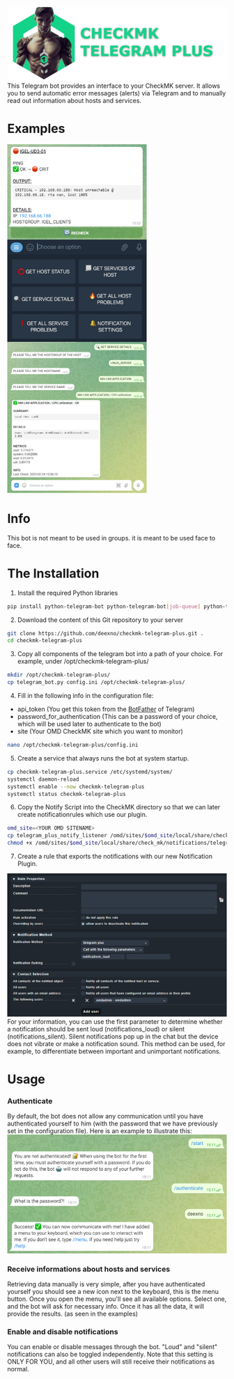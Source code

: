 <img src="src/checkmk-telegram-bot-banner.png" alt="Telegram Bot" height="auto" />
This Telegram bot provides an interface to your CheckMK server. It allows you to send automatic error messages (alerts) via Telegram and to manually read out information about hosts and services.

# Examples
<img src="src/Screenshot_01.png" alt="Telegram Bot" height="auto" width="320" align="left" />
<img src="src/Screenshot_02.jfif" alt="Telegram Bot" height="auto" width="320" align="left" />
<img src="src/Screenshot_03.png" alt="Telegram Bot" height="auto" width="320" />

# Info
This bot is not meant to be used in groups. it is meant to be used face to face. 

# The Installation
1. Install the required Python libraries
```bash
pip install python-telegram-bot python-telegram-bot[job-queue] python-telegram-bot[callback-data] watchdog
```

2. Download the content of this Git repository to your server
```bash
git clone https://github.com/deexno/checkmk-telegram-plus.git .
cd checkmk-telegram-plus
```

3. Copy all components of the telegram bot into a path of your choice. For example, under /opt/checkmk-telegram-plus/
```bash
mkdir /opt/checkmk-telegram-plus/
cp telegram_bot.py config.ini /opt/checkmk-telegram-plus/
```

4. Fill in the following info in the configuration file: 
- api_token (You get this token from the <a href="https://www.siteguarding.com/en/how-to-get-telegram-bot-api-token">BotFather</a> of Telegram)
- password_for_authentication (This can be a password of your choice, which will be used later to authenticate to the bot)
- site (Your OMD CheckMK site which you want to monitor)

```bash
nano /opt/checkmk-telegram-plus/config.ini
```

5. Create a service that always runs the bot at system startup.
```bash
cp checkmk-telegram-plus.service /etc/systemd/system/
systemctl daemon-reload
systemctl enable --now checkmk-telegram-plus
systemctl status checkmk-telegram-plus
```

6. Copy the Notify Script into the CheckMK directory so that we can later create notificationrules which use our plugin.
```bash
omd_site=<YOUR OMD SITENAME>
cp telegram_plus_notify_listener /omd/sites/$omd_site/local/share/check_mk/notifications/
chmod +x /omd/sites/$omd_site/local/share/check_mk/notifications/telegram_plus_notify_listener
```

7. Create a rule that exports the notifications with our new Notification Plugin.
<img src="src/Screenshot_04.png" alt="Telegram Bot" height="auto" width="700" />
For your information, you can use the first parameter to determine whether a notification should be sent loud (notifications_loud) or silent (notifications_silent). Silent notifications pop up in the chat but the device does not vibrate or make a notification sound. This method can be used, for example, to differentiate between important and unimportant notifications.

# Usage
### Authenticate
By default, the bot does not allow any communication until you have authenticated yourself to him (with the password that we have previously set in the configuration file). Here is an example to illustrate this:
<img src="src/Screenshot_05.png" alt="Telegram Bot" height="auto" width="600" />

### Receive informations about hosts and services
Retrieving data manually is very simple, after you have authenticated yourself you should see a new icon next to the keyboard, this is the menu button. Once you open the menu, you'll see all available options. Select one, and the bot will ask for necessary info. Once it has all the data, it will provide the results.
(as seen in the examples)

### Enable and disable notifications
You can enable or disable messages through the bot. "Loud" and "silent" notifications can also be toggled independently. Note that this setting is ONLY FOR YOU, and all other users will still receive their notifications as normal.
